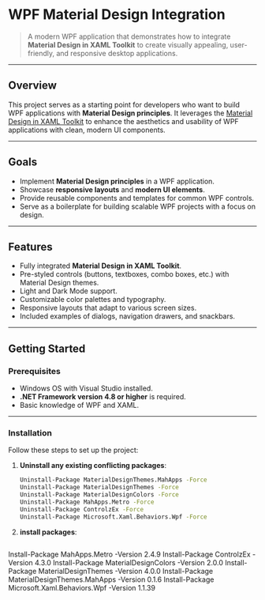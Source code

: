 # WPF Material Design Integration

> A modern WPF application that demonstrates how to integrate **Material Design in XAML Toolkit** to create visually appealing, user-friendly, and responsive desktop applications.

---

## Overview

This project serves as a starting point for developers who want to build WPF applications with **Material Design principles**. It leverages the [Material Design in XAML Toolkit](https://github.com/MaterialDesignInXAML/MaterialDesignInXamlToolkit) to enhance the aesthetics and usability of WPF applications with clean, modern UI components.

---

## Goals

- Implement **Material Design principles** in a WPF application.
- Showcase **responsive layouts** and **modern UI elements**.
- Provide reusable components and templates for common WPF controls.
- Serve as a boilerplate for building scalable WPF projects with a focus on design.

---

## Features

- Fully integrated **Material Design in XAML Toolkit**.
- Pre-styled controls (buttons, textboxes, combo boxes, etc.) with Material Design themes.
- Light and Dark Mode support.
- Customizable color palettes and typography.
- Responsive layouts that adapt to various screen sizes.
- Included examples of dialogs, navigation drawers, and snackbars.

---

## Getting Started

### Prerequisites

- Windows OS with Visual Studio installed.
- **.NET Framework version 4.8 or higher** is required.
- Basic knowledge of WPF and XAML.

---

### Installation

Follow these steps to set up the project:

1. **Uninstall any existing conflicting packages**:
   ```bash
   Uninstall-Package MaterialDesignThemes.MahApps -Force
   Uninstall-Package MaterialDesignThemes -Force
   Uninstall-Package MaterialDesignColors -Force
   Uninstall-Package MahApps.Metro -Force
   Uninstall-Package ControlzEx -Force
   Uninstall-Package Microsoft.Xaml.Behaviors.Wpf -Force

2. **install packages**:
   ```bash
  Install-Package MahApps.Metro -Version 2.4.9
   Install-Package ControlzEx -Version 4.3.0
   Install-Package MaterialDesignColors -Version 2.0.0
   Install-Package MaterialDesignThemes -Version 4.0.0
   Install-Package MaterialDesignThemes.MahApps -Version 0.1.6
   Install-Package Microsoft.Xaml.Behaviors.Wpf -Version 1.1.39
